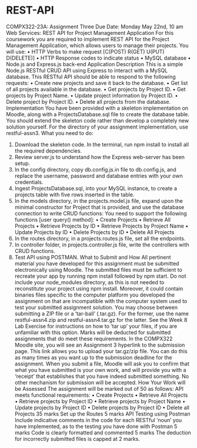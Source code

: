 # REST-API
COMPX322-23A: Assignment Three
Due Date: Monday May 22nd, 10 am
Web Services: REST API for Project Management Application
For this coursework you are required to implement REST API for the Project Management
Application, which allows users to manage their projects. You will use:
• HTTP Verbs to make request
[C(POST)
R(GET)
U(PUT)
D(DELETE)]
• HTTP Response codes to indicate status
• MySQL database
• Node.js and Express.js back-end
Application Description
This is a simple Node.js RESTful CRUD API using Express to interact with a MySQL
database. This RESTful API should be able to respond to the following requests:
• Create new projects and save it back to the database.
• Get list of all projects available in the database.
• Get projects by Project ID.
• Get projects by Project Name.
• Update project information by Project ID.
• Delete project by Project ID.
• Delete all projects from the database.
Implementation
You have been provided with a skeleton implementation on Moodle, along with a
ProjectsDatabase.sql file to create the database table.
You should extend the skeleton code rather than develop a completely new solution
yourself. For the directory of your assignment implementation, use restful-assn3.
What you need to do:
1. Download the skeleton code. In the terminal, run npm install to install all the
required dependencies.
2. Review server.js to understand how the Express web-server has been setup.
3. In the config directory, copy db.config.js.in file to db.config.js, and replace the
username, password and database entries with your own credentials.
4. Ingest ProjectsDatabase.sql, into your MySQL instance, to create a projects table
with five rows inserted in the table.
5. In the models directory, in the projects.model.js file, expand upon the minimal
constructor for Project that is provided, and use the database connection to write
CRUD functions:
You need to support the following functions [user query() method]:
• Create Projects
• Retrieve All Projects
• Retrieve Projects by ID
• Retrieve Projects by Project Name
• Update Projects by ID
• Delete Projects by ID
• Delete All Projects
6. In the routes directory, in a projects.routes.js file, set all the endpoints.
7. In controller folder, in projects.controller.js file, write the controllers with CRUD
functions.
8. Test API using POSTMAN.
What to Submit and How
All pertinent material you have developed for this assignment must be submitted
electronically using Moodle. The submitted files must be sufficient to recreate your app
by running npm install followed by npm start. Do not include your node_modules
directory, as this is not needed to reconstitute your project using npm install.
Moreover, it could contain binaries files specific to the computer platform you
developed the assignment on that are incompatible with the computer system used to
test your submitted assignment solution.
You may choose between submitting a ZIP file or a ‘tar-ball’ (.tar.gz). For the former, use
the name restful-assn4.zip and restful-assn4.tar.gz for the latter. See the Week 8 Lab
Exercise for instructions on how to ‘tar up’ your files, if you are unfamiliar with this
option. Marks will be deducted for submitted assignments that do meet these
requirements.
In the COMPX322 Moodle site, you will see an Assignment 3 hyperlink to the submission
page. This link allows you to upload your tar.gz/zip file. You can do this as many times as
you want up to the submission deadline for the assignment.
When you submit a file, Moodle will ask you to confirm that what you have submitted is
your own work, and will provide you with a ‘receipt’ that establishes that you have
indeed submitted something. No other mechanism for submission will be accepted.
How Your Work will be Assessed
The assignment will be marked out of 50 as follows:
API meets functional requirements:
• Create Projects
• Retrieve All Projects
• Retrieve projects by Project ID
• Retrieve projects by Project Name
• Update projects by Project ID
• Delete projects by Project ID
• Delete all Projects
35 marks
Set up the Routes 5 marks
API Testing using Postman
Include indicative comments in the code for each RESTful ‘noun’
you have implemented, as to the testing you have done with
Postman
5 marks
Code is clearly formatted and commented 5 marks
The deduction for incorrectly submitted files is capped at 2 marks.

